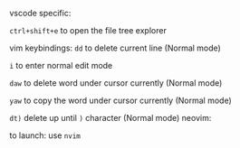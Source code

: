vscode specific:

`ctrl+shift+e` to open the file tree explorer

vim keybindings:
`dd` to delete current line (Normal mode)

`i` to enter normal edit mode 

`daw` to delete word under cursor currently  (Normal mode)

`yaw` to copy the word under cursor currently (Normal mode)

`dt)` delete up until `)` character (Normal mode)
neovim:

to launch: use `nvim`
